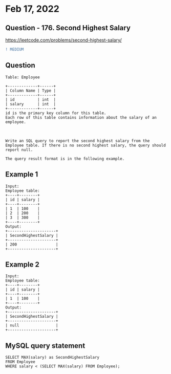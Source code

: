 # Feb 17, 2022
## Question - 176. Second Highest Salary
https://leetcode.com/problems/second-highest-salary/

```diff
! MEDIUM
```
## Question

    Table: Employee

    +-------------+------+
    | Column Name | Type |
    +-------------+------+
    | id          | int  |
    | salary      | int  |
    +-------------+------+
    id is the primary key column for this table.
    Each row of this table contains information about the salary of an employee.

<br>

    Write an SQL query to report the second highest salary from the Employee table. If there is no second highest salary, the query should report null.

    The query result format is in the following example.

## Example 1

    Input: 
    Employee table:
    +----+--------+
    | id | salary |
    +----+--------+
    | 1  | 100    |
    | 2  | 200    |
    | 3  | 300    |
    +----+--------+
    Output: 
    +---------------------+
    | SecondHighestSalary |
    +---------------------+
    | 200                 |
    +---------------------+

## Example 2

    Input: 
    Employee table:
    +----+--------+
    | id | salary |
    +----+--------+
    | 1  | 100    |
    +----+--------+
    Output: 
    +---------------------+
    | SecondHighestSalary |
    +---------------------+
    | null                |
    +---------------------+

## MySQL query statement
```
SELECT MAX(salary) as SecondHighestSalary
FROM Employee
WHERE salary < (SELECT MAX(salary) FROM Employee);
```